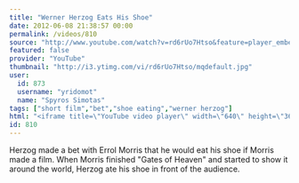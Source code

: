 ```yaml
---
title: "Werner Herzog Eats His Shoe"
date: 2012-06-08 21:38:57 00:00
permalink: /videos/810
source: "http://www.youtube.com/watch?v=rd6rUo7Htso&feature=player_embedded"
featured: false
provider: "YouTube"
thumbnail: "http://i3.ytimg.com/vi/rd6rUo7Htso/mqdefault.jpg"
user:
  id: 873
  username: "yridomot"
  name: "Spyros Simotas"
tags: ["short film","bet","shoe eating","werner herzog"]
html: "<iframe title=\"YouTube video player\" width=\"640\" height=\"360\" src=\"http://www.youtube.com/embed/rd6rUo7Htso?wmode=transparent\" frameborder=\"0\" allowfullscreen></iframe>"
id: 810
---
```


Herzog made a bet with Errol Morris that he would eat his shoe if Morris made a film. When Morris finished "Gates of Heaven" and started to show it around the world, Herzog ate his shoe in front of the audience.